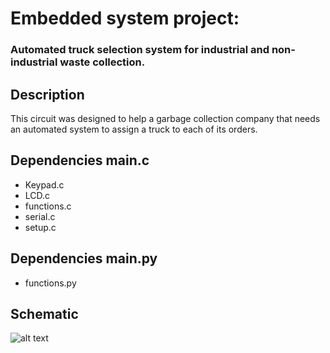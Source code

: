 <h1>Embedded system project: </h1>

<h3>Automated truck selection system for industrial and non-industrial waste collection.</h3>
<h2>Description</h2>
<p>  
This circuit was designed to help a garbage collection company that needs an automated system to assign a truck to each of its orders.
</p>
<h2>Dependencies main.c</h2>
<ul>
  <li>Keypad.c</li>
  <li>LCD.c</li>
  <li>functions.c</li>
  <li>serial.c</li>
  <li>setup.c</li>
</ul>

<h2>Dependencies main.py</h2>
<ul>
  <li>functions.py</li>
</ul>

<h2>Schematic</h2>

![alt text](https://github.com/DylanEstrella/SE_Project/blob/main/IMG/Schematic.BMP)
